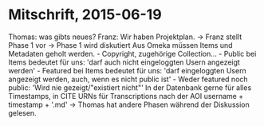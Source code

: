 Mitschrift, 2015-06-19
===

Thomas: was gibts neues?
Franz: Wir haben Projektplan.
-> Franz stellt Phase 1 vor
-> Phase 1 wird diskutiert
    Aus Omeka müssen Items und Metadaten geholt werden.
     - Copyright, zugehörige Collection…
     - Public bei Items bedeutet für uns:
       'darf auch nicht eingeloggten Usern angezeigt werden'
     - Featured bei Items bedeutet für uns:
       'darf eingeloggten Usern angezeigt werden, auch, wenn es nicht public ist'
     - Weder featured noch public:
       'Wird nie gezeigt/"existiert nicht"'
    In der Datenbank gerne für alles Timestamps,
    in CITE URNs für Transcriptions nach der AOI username + timestamp + '.md'
-> Thomas hat andere Phasen während der Diskussion gelesen.

